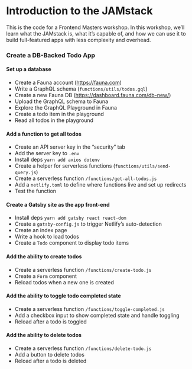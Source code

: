 # Introduction to the JAMstack

This is the code for a Frontend Masters workshop. In this workshop, we’ll learn what the JAMstack is, what it’s capable of, and how we can use it to build full-featured apps with less complexity and overhead.

### Create a DB-Backed Todo App

#### Set up a database

- Create a Fauna account (https://fauna.com)
- Write a GraphQL schema (`functions/utils/todos.gql`)
- Create a new Fauna DB (https://dashboard.fauna.com/db-new/)
- Upload the GraphQL schema to Fauna
- Explore the GraphQL Playground in Fauna
- Create a todo item in the playground
- Read all todos in the playground

#### Add a function to get all todos

- Create an API server key in the “security” tab
- Add the server key to `.env`
- Install deps `yarn add axios dotenv`
- Create a helper for serverless functions (`functions/utils/send-query.js`)
- Create a serverless function `/functions/get-all-todos.js`
- Add a `netlify.toml` to define where functions live and set up redirects
- Test the function

#### Create a Gatsby site as the app front-end

- Install deps `yarn add gatsby react react-dom`
- Create a `gatsby-config.js` to trigger Netlify’s auto-detection
- Create an index page
- Write a hook to load todos
- Create a `Todo` component to display todo items

#### Add the ability to create todos

- Create a serverless function `/functions/create-todo.js`
- Create a `Form` component
- Reload todos when a new one is created

#### Add the ability to toggle todo completed state

- Create a serverless function `/functions/toggle-completed.js`
- Add a checkbox input to show completed state and handle toggling
- Reload after a todo is toggled

#### Add the ability to delete todos

- Create a serverless function `/functions/delete-todo.js`
- Add a button to delete todos
- Reload after a todo is deleted
